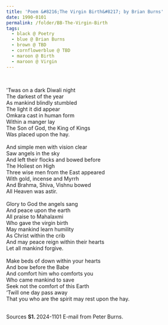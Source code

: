 ```yaml
---
title: 'Poem &#8216;The Virgin Birth&#8217; by Brian Burns' 
date: 1990-0101
permalink: /folder/BB-The-Virgin-Birth
tags:
  - black @ Poetry
  - blue @ Brian Burns
  - brown @ TBD
  - cornflowerblue @ TBD  
  - maroon @ Birth
  - maroon @ Virgin  
---
```


<br>

<p>
'Twas on a dark Diwali night<br>
The darkest of the year<br>
As mankind blindly stumbled<br>
The light it did appear<br>
Omkara cast in human form<br>
Within a manger lay<br>
The Son of God, the King of Kings<br>
Was placed upon the hay.<br>
<br>
And simple men with vision clear<br>
Saw angels in the sky<br>
And left their flocks and bowed before<br>
The Holiest on High<br>
Three wise men from the East appeared<br>
With gold, incense and Myrrh<br>
And Brahma, Shiva, Vishnu bowed<br>
All Heaven was astir.<br>
<br>
Glory to God the angels sang<br>
And peace upon the earth<br>
All praise to Mahalaxmi<br>
Who gave the virgin birth<br>
May mankind learn humility<br>
As Christ within the crib<br>
And may peace reign within their hearts<br>
Let all mankind forgive.<br>
<br>
Make beds of down within your hearts<br>
And bow before the Babe<br>
And comfort him who comforts you<br>
Who came mankind to save<br>
Seek not the comfort of this Earth<br>
‘Twill one day pass away<br>
That you who are the spirit may rest upon the hay.<br>
</p>

<br>

<wave-list>
<list-title color="DarkSeaGreen" width="40">Sources</list-title>
  <list-item color="BlanchedAlmond"  width="280"><b>S1. </b> 2024-1101 E-mail from Peter Burns.</list-item>
</wave-list>